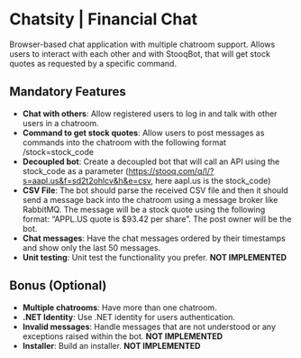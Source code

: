 
# Chatsity | Financial Chat
Browser-based chat application with multiple chatroom support. Allows users to interact with each other and with StooqBot, that will get stock quotes as requested by a specific command.


## Mandatory Features
- **Chat with others**: Allow registered users to log in and talk with other users in a chatroom.
- **Command to get stock quotes**: Allow users to post messages as commands into the chatroom with the following format /stock=stock_code
- **Decoupled bot**: Create a decoupled bot that will call an API using the stock_code as a parameter (https://stooq.com/q/l/?s=aapl.us&f=sd2t2ohlcv&h&e=csv, here aapl.us is the stock_code)
- **CSV File**: The bot should parse the received CSV file and then it should send a message back into the chatroom using a message broker like RabbitMQ. The message will be a stock quote using the following format: “APPL.US quote is $93.42 per share”. The post owner will be the bot.
- **Chat messages**: Have the chat messages ordered by their timestamps and show only the last 50 messages.
- **Unit testing**: Unit test the functionality you prefer. **NOT IMPLEMENTED**


## Bonus (Optional)
- **Multiple chatrooms**: Have more than one chatroom.
- **.NET Identity**: Use .NET identity for users authentication.
- **Invalid messages**: Handle messages that are not understood or any exceptions raised within the bot. **NOT IMPLEMENTED**
- **Installer**: Build an installer. **NOT IMPLEMENTED**